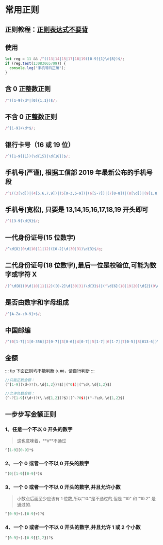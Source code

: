 # 常用正则

## 正则教程：[正则表达式不要背](https://juejin.im/post/6844903845227659271)

## 使用

```js
let reg = 11 && /^((13|14|15|17|18|19)[0-9]{1}\d{8})$/;
if (reg.test(13083065709)) {
  console.log("手机号码正确");
}
```

## 含 0 正整数正则

```js
/^([1-9]\d*|[0]{1,1})$/;
```

## 不含 0 正整数正则

```js
/^[1-9]+\d*$/;
```

## 银行卡号（16 或 19 位）

```js
/^([1-9]{1})(\d{15}|\d{18})$/;
```

## 手机号(严谨), 根据工信部 2019 年最新公布的手机号段

```js
/^1((3[\d])|(4[5,6,7,9])|(5[0-3,5-9])|(6[5-7])|(7[0-8])|(8[\d])|(9[1,8,9]))\d{8}$/;
```

## 手机号(宽松), 只要是 13,14,15,16,17,18,19 开头即可

```js
/^1[3-9]\d{9}$/;
```

## 一代身份证号(15 位数字)

```js
/^\d{8}(0\d|10|11|12)([0-2]\d|30|31)\d{3}$/g;
```

## 二代身份证号(18 位数字),最后一位是校验位,可能为数字或字符 X

```js
/(^\d{8}(0\d|10|11|12)([0-2]\d|30|31)\d{3}$)|(^\d{6}(18|19|20)\d{2}(0\d|10|11|12)([0-2]\d|30|31)\d{3}(\d|X|x)$)/g;
```

## 是否由数字和字母组成

```js
/^[A-Za-z0-9]+$/;
```

## 中国邮编

```js
/^(0[1-7]|1[0-356]|2[0-7]|3[0-6]|4[0-7]|5[1-7]|6[1-7]|7[0-5]|8[013-6])\d{4}$/;
```

## 金额

::: tip
下面正则均不能判断 **`0.00`**，请自行判断
:::

```js
//只能正数金额：
(^[1-9](\d+)?(\.\d{1,2})?$)|(^0$)|(^\d\.\d{1,2}$)

//允许负数金额：
(^-?[1-9](\d+)?(\.\d{1,2})?$)|(^-?0$)|(^-?\d\.\d{1,2}$)
```

## 一步步写金额正则

### 1、任意一个不以 0 开头的数字

> 这也意味着，**`0`**不通过

```js
^[1-9][0-9]*$
```

### 2、一个 0 或者一个不以 0 开头的数字

```js
^(0|[1-9][0-9]*)$
```

### 3、一个 0 或者一个不以 0 开头的数字,并且允许小数

> 小数点后面至少应该有 1 位数,所以"10."是不通过的,但是 "10" 和 "10.2" 是通过的.

```js
^[0-9]+(.[0-9]+)?$
```

### 4、一个 0 或者一个不以 0 开头的数字,并且允许 1 或 2 个小数

```js
^[0-9]+(.[0-9]{1,2})?$
```
